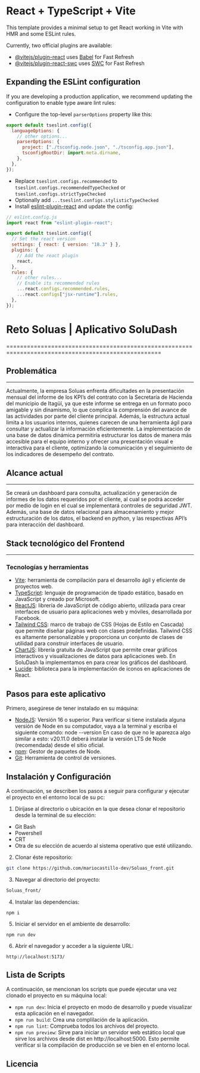 # React + TypeScript + Vite

This template provides a minimal setup to get React working in Vite with HMR and some ESLint rules.

Currently, two official plugins are available:

- [@vitejs/plugin-react](https://github.com/vitejs/vite-plugin-react/blob/main/packages/plugin-react/README.md) uses [Babel](https://babeljs.io/) for Fast Refresh
- [@vitejs/plugin-react-swc](https://github.com/vitejs/vite-plugin-react-swc) uses [SWC](https://swc.rs/) for Fast Refresh

## Expanding the ESLint configuration

If you are developing a production application, we recommend updating the configuration to enable type aware lint rules:

- Configure the top-level `parserOptions` property like this:

```js
export default tseslint.config({
  languageOptions: {
    // other options...
    parserOptions: {
      project: ["./tsconfig.node.json", "./tsconfig.app.json"],
      tsconfigRootDir: import.meta.dirname,
    },
  },
});
```

- Replace `tseslint.configs.recommended` to `tseslint.configs.recommendedTypeChecked` or `tseslint.configs.strictTypeChecked`
- Optionally add `...tseslint.configs.stylisticTypeChecked`
- Install [eslint-plugin-react](https://github.com/jsx-eslint/eslint-plugin-react) and update the config:

```js
// eslint.config.js
import react from "eslint-plugin-react";

export default tseslint.config({
  // Set the react version
  settings: { react: { version: "18.3" } },
  plugins: {
    // Add the react plugin
    react,
  },
  rules: {
    // other rules...
    // Enable its recommended rules
    ...react.configs.recommended.rules,
    ...react.configs["jsx-runtime"].rules,
  },
});
```

# Reto Soluas | Aplicativo SoluDash
===================================================================================================

## Problemática
----------------------------------------------------------------------------------------------------

Actualmente, la empresa Soluas enfrenta dificultades en la presentación mensual del informe de los
KPI’s del contrato con la Secretaría de Hacienda del municipio de Itagüí, ya que este informe se
entrega en un formato poco amigable y sin dinamismo, lo que complica la comprensión del avance de
las actividades por parte del cliente principal. Además, la estructura actual limita a los usuarios
internos, quienes carecen de una herramienta ágil para consultar y actualizar la información
eficientemente. La implementación de una base de datos dinámica permitiría estructurar los datos
de manera más accesible para el equipo interno y ofrecer una presentación visual e interactiva para
el cliente, optimizando la comunicación y el seguimiento de los indicadores de desempeño del
contrato.

## Alcance actual
-----------------------------------------------------------------------------------------------------

Se creará un dashboard para consulta, actualización y generación de informes de los datos requeridos 
por el cliente, al cual se podrá acceder por medio de login en el cual se implementará controles de 
seguridad JWT. Además, una base de datos relacional para almacenamiento y mejor estructuración de los 
datos, el backend en python, y las respectivas API’s para interacción del dashboard.

## Stack tecnológico del Frontend
-----------------------------------------------------------------------------------------------------
### Tecnologías y herramientas

- [Vite](https://vite.dev/): herramienta de compilación para el desarrollo ágil y eficiente de proyectos web.
- [TypeScript](https://www.typescriptlang.org/): lenguaje de programación de tipado estático, basado 
              en JavaScript y creado por Microsoft.
- [ReactJS](https://react.dev/): librería de JavaScript de código abierto, utilizada para crear interfaces
           de usuario para 
aplicaciones web y móviles, desarrollada por Facebook.
- [Tailwind CSS](https://tailwindcss.com/docs/guides/vite): marco de trabajo de CSS (Hojas de Estilo en 
                Cascada) que permite diseñar páginas web con clases predefinidas. Tailwind CSS es altamente 
                personalizable y proporciona un conjunto de clases de utilidad para construir interfaces 
                de usuario. 
- [ChartJS](https://www.chartjs.org/): librería gratuita de JavaScript que permite crear gráficos 
           interactivos y visualizaciones de datos para aplicaciones web. En SoluDash la implementamos en para crear los gráficos del dashboard.
- [Lucide](https://lucide.dev/guide/packages/lucide-react): biblioteca para la implementación de íconos en aplicaciones de React.


## Pasos para  este aplicativo

Primero, asegúrese de tener instalado en su máquina:

- [NodeJS](https://nodejs.org/en/): Versión 16 o superior. 
Para verificar si tiene instalada alguna versión de Node en su computador, vaya a la terminal y escriba el siguiente comando:
node --version
En caso de que no le aparezca algo similar a esto: v20.11.0 deberá instalar la versión LTS de Node (recomendada) desde el sitio oficial.
- [npm](https://www.npmjs.com/): Gestor de paquetes de Node.
- [Git](https://git-scm.com/): Herramienta de control de versiones.

## Instalación y Configuración

A continuación, se describen los pasos a seguir para configurar y ejecutar el proyecto en el entorno local de su pc:

1. Diríjase al directorio o ubicación en la que desea clonar el repositorio desde la terminal de su elección:
- Git Bash
- Powershell
- CRT
- Otra de su elección de acuerdo al sistema operativo que esté utilizando.


2. Clonar éste repositorio:

```bash
git clone https://github.com/mariocastillo-dev/Soluas_front.git
```

3. Navegar al directorio del proyecto:

```bash
Soluas_front/
```

4. Instalar las dependencias:

```npm i```

5. Iniciar el servidor en el ambiente de desarrollo:

```npm run dev```

6. Abrir el navegador y acceder a la siguiente URL:

```http://localhost:5173/```


## Lista de Scripts 

A continuación, se mencionan los scripts que puede ejecutar una vez clonado el proyecto en su máquina local:

- `npm run dev`: Inicia el proyecto en modo de desarrollo y puede visualizar esta aplicación en el navegador.
- `npm run build`: Crea una complilación de la aplicación.
- `npm run lint`: Comprueba todos los archivos del proyecto.
- `npm run preview`: Sirve para iniciar un servidor web estático local que sirve los archivos desde dist en http://localhost:5000. Esto permite verificar si la compilación de producción se ve bien en el entorno local.

## Licencia

